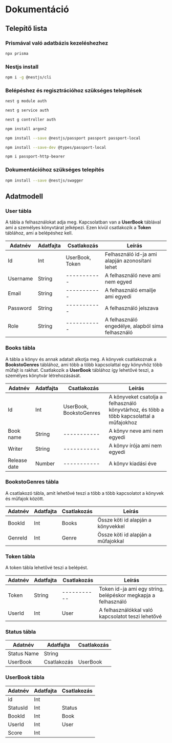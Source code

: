 # Dokumentáció

## Telepítő lista

### Prismával való adatbázis kezeléshezhez

```sh
npx prisma
```
### Nestjs install

```sh
npm i -g @nestjs/cli
```

### Belépéshez és regisztrációhoz szükséges telepítések

```sh
nest g module auth
```

```sh
nest g service auth
```

```sh
nest g controller auth
```

```sh
npm install argon2
```

```sh
npm install --save @nestjs/passport passport passport-local
```

```sh
npm install --save-dev @types/passport-local
```

```sh
npm i passport-http-bearer
```

### Dokumentációhoz szükséges telepítés

```sh
npm install --save @nestjs/swagger
```
## Adatmodell

### User tábla

A tábla a felhasználokat adja meg. Kapcsolatban van a **UserBook** táblával ami a személyes könyvtárat jelképezi.
Ezen kívül csatlakozik a **Token** táblához, ami a belépéshez kell.

| Adatnév | Adatfajta | Csatlakozás | Leírás |
| ----------- | ----------- |  ----------- | ----------- |
| Id | Int | UserBook, Token | Felhasználó id-ja ami alapján azonosítani lehet |
| Username | String | ----------- | A felhasználó neve ami nem egyed |
| Email | String | ----------- | A felhasználó emailje ami egyedi |
| Password | String | ----------- | A felhasználó jelszava |
| Role | String | ----------- | A felhasználó engedélye, alapból sima felhasználó |

### Books tábla

A tábla a könyv és annak adatait alkotja meg. A könyvek csatlakoznak a **BookstoGenres** táblához, ami több a több kapcsolattal egy könyvhöz több műfajt is rakhat. Csatlakozik a **UserBook** táblához így lehetővé teszi, a személyes könytvár létrehozásását.

| Adatnév | Adatfajta | Csatlakozás | Leírás |
| ----------- | ----------- |  ----------- | ----------- |
| Id | Int | UserBook, BookstoGenres | A könyveket csatolja a felhasználó könyvtárhoz, és több a több kapcsolattal a műfajokhoz |
| Book name | String | ----------- | A könyv neve ami nem egyedi |
| Writer | String | ----------- | A könyv írója ami nem egyedi
| Release date | Number | ----------- | A könyv kiadási éve |

### BookstoGenres tábla

A csatlakozó tábla, amit lehetővé teszi a több a több kapcsolatot a könyvek és műfajok között.

| Adatnév | Adatfajta | Csatlakozás | Leírás |
| ----------- | ----------- |  ----------- | ----------- | 
| BookId | Int | Books | Össze köti id alapján a könyvekkel |
| GenreId | Int | Genre | Össze köti id alapján a műfajokkal |


### Token tábla

A token tábla lehetővé teszi a belépést.

| Adatnév | Adatfajta | Csatlakozás | Leírás |
| ----------- | ----------- |  ----------- | ----------- |
| Token | String | ----------- | Token id-ja ami egy string, belépéskor megkapja a felhasználó |
| UserId | Int | User | A felhasználókkal való kapcsolatot teszi lehetővé |

### Status tábla

| Adatnév | Adatfajta | Csatlakozás | 
| ----------- | ----------- |  ----------- |
| Status Name | String |
| UserBook | Csatlakozás | UserBook |

### UserBook tábla

| Adatnév | Adatfajta | Csatlakozás |
| ----------- | ----------- |  ----------- |
| id | Int |
| StatusId | Int | Status |
| BookId | Int | Book |
| UserId | Int | User |
| Score | Int | 

